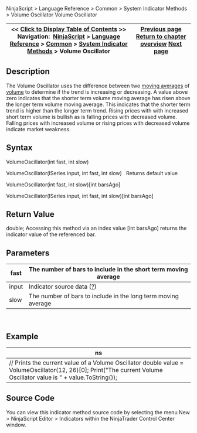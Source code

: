 ﻿
NinjaScript > Language Reference > Common > System Indicator Methods > Volume Oscillator
Volume Oscillator

| << [Click to Display Table of Contents](volume_oscillator.md) >> **Navigation:**     [NinjaScript](ninjascript.md) > [Language Reference](language_reference_wip.md) > [Common](common.md) > [System Indicator Methods](indicators.md) > Volume Oscillator | [Previous page](volume_moving_average_volma.md) [Return to chapter overview](indicators.md) [Next page](volume_rate_of_change_vroc.md) |
| --- | --- |

## Description
The Volume Oscillator uses the difference between two [moving averages](moving_average_-_simple_sma.md) of [volume](volume.md) to determine if the trend is increasing or decreasing. A value above zero indicates that the shorter term volume moving average has risen above the longer term volume moving average. This indicates that the shorter term trend is higher than the longer term trend. Rising prices with with increased short term volume is bullish as is falling prices with decreased volume. Falling prices with increased volume or rising prices with decreased volume indicate market weakness.

## Syntax
VolumeOscillator(int fast, int slow)  

VolumeOscillator(ISeries<double> input, int fast, int slow)
 
Returns default value  

VolumeOscillator(int fast, int slow)[int barsAgo]  

VolumeOscillator(ISeries<double> input, int fast, int slow)[int barsAgo]

## Return Value
double; Accessing this method via an index value [int barsAgo] returns the indicator value of the referenced bar.

## Parameters
| fast | The number of bars to include in the short term moving average |
| --- | --- |
| input | Indicator source data ([?](valid_input_data_for_indicator.md)) |
| slow | The number of bars to include in the long term moving average |

 
## 
## Example
| ns |
| --- |
| // Prints the current value of a Volume Oscillator double value = VolumeOscillator(12, 26)[0]; Print("The current Volume Oscillator value is " + value.ToString()); |

## Source Code
You can view this indicator method source code by selecting the menu New > NinjaScript Editor > Indicators within the NinjaTrader Control Center window.

